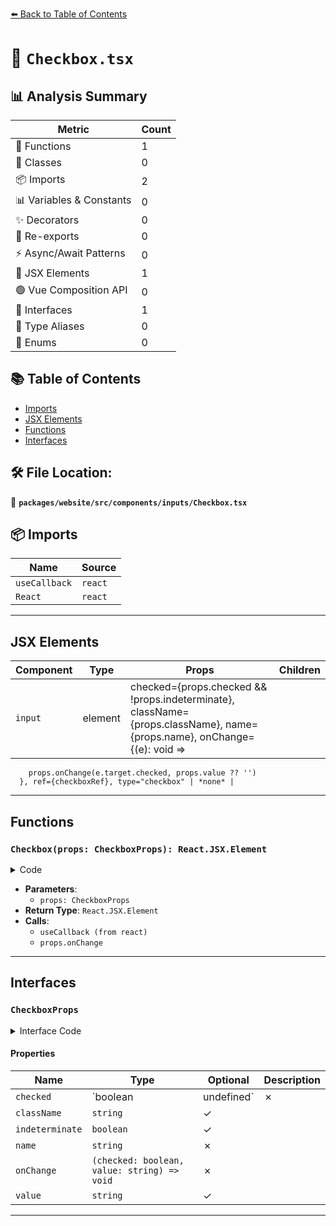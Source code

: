 [⬅️ Back to Table of Contents](../../../../../index.md)

# 📄 `Checkbox.tsx`

## 📊 Analysis Summary

| Metric | Count |
|--------|-------|
| 🔧 Functions | 1 |
| 🧱 Classes | 0 |
| 📦 Imports | 2 |
| 📊 Variables & Constants | 0 |
| ✨ Decorators | 0 |
| 🔄 Re-exports | 0 |
| ⚡ Async/Await Patterns | 0 |
| 💠 JSX Elements | 1 |
| 🟢 Vue Composition API | 0 |
| 📐 Interfaces | 1 |
| 📑 Type Aliases | 0 |
| 🎯 Enums | 0 |

## 📚 Table of Contents

- [Imports](#imports)
- [JSX Elements](#jsx-elements)
- [Functions](#functions)
- [Interfaces](#interfaces)

## 🛠️ File Location:
📂 **`packages/website/src/components/inputs/Checkbox.tsx`**

## 📦 Imports

| Name | Source |
|------|--------|
| `useCallback` | `react` |
| `React` | `react` |


---

## JSX Elements

| Component | Type | Props | Children |
|-----------|------|-------|----------|
| `input` | element | checked={props.checked && !props.indeterminate}, className={props.className}, name={props.name}, onChange={(e): void =>
        props.onChange(e.target.checked, props.value ?? '')
      }, ref={checkboxRef}, type="checkbox" | *none* |


---

## Functions

### `Checkbox(props: CheckboxProps): React.JSX.Element`

<details><summary>Code</summary>

```ts
function Checkbox(props: CheckboxProps): React.JSX.Element {
  const { indeterminate } = props;

  const checkboxRef = useCallback(
    (node: HTMLInputElement | null) => {
      if (!node) {
        return;
      }

      node.indeterminate = indeterminate ?? false;
    },
    [indeterminate],
  );

  return (
    <input
      checked={props.checked && !props.indeterminate}
      className={props.className}
      name={props.name}
      onChange={(e): void =>
        props.onChange(e.target.checked, props.value ?? '')
      }
      ref={checkboxRef}
      type="checkbox"
    />
  );
}
```
</details>

- **Parameters**:
  - `props: CheckboxProps`
- **Return Type**: `React.JSX.Element`
- **Calls**:
  - `useCallback (from react)`
  - `props.onChange`

---

## Interfaces

### `CheckboxProps`

<details><summary>Interface Code</summary>

```ts
export interface CheckboxProps {
  readonly checked: boolean | undefined;
  readonly className?: string;
  readonly indeterminate?: boolean;
  readonly name: string;
  readonly onChange: (checked: boolean, value: string) => void;
  readonly value?: string;
}
```
</details>

#### Properties

| Name | Type | Optional | Description |
|------|------|----------|-------------|
| `checked` | `boolean | undefined` | ✗ |  |
| `className` | `string` | ✓ |  |
| `indeterminate` | `boolean` | ✓ |  |
| `name` | `string` | ✗ |  |
| `onChange` | `(checked: boolean, value: string) => void` | ✗ |  |
| `value` | `string` | ✓ |  |


---